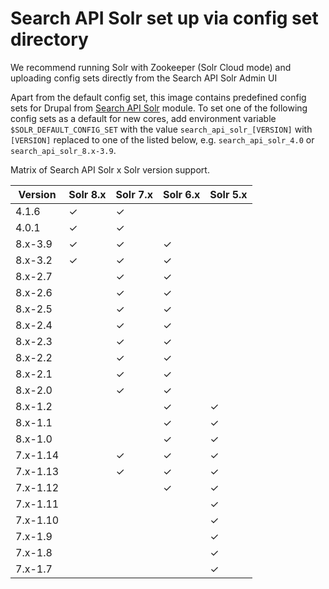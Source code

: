 # Search API Solr set up via config set directory

We recommend running Solr with Zookeeper (Solr Cloud mode) and uploading config sets directly from the Search API Solr Admin UI

Apart from the default config set, this image contains predefined config sets for Drupal from [Search API Solr](https://www.drupal.org/project/search_api_solr) module. To set one of the following config sets as a default for new cores, add environment variable `$SOLR_DEFAULT_CONFIG_SET` with the value `search_api_solr_[VERSION]` with `[VERSION]` replaced to one of the listed below, e.g. `search_api_solr_4.0` or `search_api_solr_8.x-3.9`.

Matrix of Search API Solr x Solr version support.

| Version  | Solr 8.x | Solr 7.x | Solr 6.x | Solr 5.x |
|----------|----------|----------|----------|----------|
| 4.1.6    | ✓        | ✓        |          |          |
| 4.0.1    | ✓        | ✓        |          |          |
| 8.x-3.9  | ✓        | ✓        | ✓        |          |
| 8.x-3.2  | ✓        | ✓        | ✓        |          |
| 8.x-2.7  |          | ✓        | ✓        |          |
| 8.x-2.6  |          | ✓        | ✓        |          |
| 8.x-2.5  |          | ✓        | ✓        |          |
| 8.x-2.4  |          | ✓        | ✓        |          |
| 8.x-2.3  |          | ✓        | ✓        |          |
| 8.x-2.2  |          | ✓        | ✓        |          |
| 8.x-2.1  |          | ✓        | ✓        |          |
| 8.x-2.0  |          | ✓        | ✓        |          |
| 8.x-1.2  |          |          | ✓        | ✓        |
| 8.x-1.1  |          |          | ✓        | ✓        |
| 8.x-1.0  |          |          | ✓        | ✓        |
| 7.x-1.14 |          | ✓        | ✓        | ✓        |
| 7.x-1.13 |          | ✓        | ✓        | ✓        |
| 7.x-1.12 |          |          | ✓        | ✓        |
| 7.x-1.11 |          |          |          | ✓        |
| 7.x-1.10 |          |          |          | ✓        |
| 7.x-1.9  |          |          |          | ✓        |
| 7.x-1.8  |          |          |          | ✓        |
| 7.x-1.7  |          |          |          | ✓        |